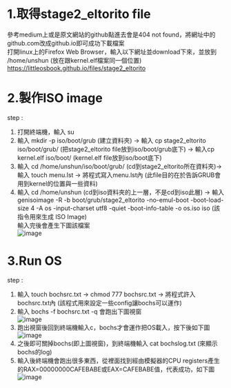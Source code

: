 # 1.取得stage2_eltorito file
參考medium上或是原文網站的github點進去會是404 not found，將網址中的github.com改成github.io即可成功下載檔案  
打開linux上的Firefox Web Browser，輸入以下網址並download下來，並放到 /home/unshun (放在跟kernel.elf檔案同一個位置)  
https://littleosbook.github.io/files/stage2_eltorito  

# 2.製作ISO image 
step :  
1. 打開終端機，輸入 su  
2. 輸入 mkdir -p iso/boot/grub (建立資料夾) -> 輸入 cp stage2_eltorito iso/boot/grub/ (把stage2_eltorito file放到iso/boot/grub底下) -> 輸入cp kernel.elf iso/boot/ (kernel.elf file放到iso/boot底下)  
3. 輸入 cd /home/unshun/iso/boot/grub/ (cd到stage2_eltorito所在資料夾)-> 輸入 touch menu.lst -> 將程式寫入menu.lst內 (此file目的在於告訴GRUB會用到kernel的位置與一些資料)  
4. 輸入 cd /home/unshun (cd到iso資料夾的上一層，不是cd到iso此層) -> 輸入 genisoimage -R -b boot/grub/stage2_eltorito -no-emul-boot -boot-load-size 4 -A os -input-charset utf8 -quiet -boot-info-table -o os.iso iso (該指令用來生成 ISO Image)  
輸入完後會產生下圖該檔案  
![image](https://github.com/unshun0120/use_linux_imp_OS/assets/79517348/1c0fb7c7-0e70-4975-874c-093841b43781)  

# 3.Run OS
step :  
1. 輸入 touch bochsrc.txt -> chmod 777 bochsrc.txt -> 將程式許入bochsrc.txt內 (該程式用來設定一些config讓bochs可以運作)    
2. 輸入 bochs -f bochsrc.txt -q 會跑出下圖視窗    
![image](https://github.com/unshun0120/use_linux_imp_OS/assets/79517348/2a4f73ad-4339-4c1a-8a2a-8f329a56f458)  
3. 跑出視窗後回到終端機輸入c，bochs才會運作把OS載入，按下後如下圖    
![image](https://github.com/unshun0120/use_linux_imp_OS/assets/79517348/4dbce631-587b-4b20-934f-aca18cca928c)  
4. 之後即可關掉bochs(即上圖視窗)，到終端機輸入 cat bochslog.txt (來顯示bochs的log)    
5. 輸入後終端機會跑出很多東西，從裡面找到經由模擬器的CPU registers產生的RAX=00000000CAFEBABE或EAX=CAFEBABE值，代表成功，如下圖    
![image](https://github.com/unshun0120/use_linux_imp_OS/assets/79517348/e9878488-6333-439d-b50b-587c1e02fbb8)  




